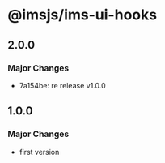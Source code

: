 # @imsjs/ims-ui-hooks

## 2.0.0

### Major Changes

- 7a154be: re release v1.0.0

## 1.0.0

### Major Changes

- first version
